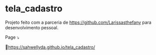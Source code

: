 # tela_cadastro

Projeto feito com a parceria de https://github.com/Larissasthefany para desenvolvimento pessoal.

Page ⤵

🚀https://sahwellyda.github.io/tela_cadastro/
